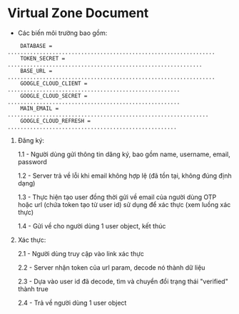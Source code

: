# Virtual Zone Document

* Các biến môi trường bao gồm:
```
    DATABASE = .................................................................
    TOKEN_SECRET = .............................................................
    BASE_URL = .................................................................
    GOOGLE_CLOUD_CLIENT = ......................................................
    GOOGLE_CLOUD_SECRET = ......................................................
    MAIN_EMAIL = ...............................................................
    GOOGLE_CLOUD_REFRESH = .....................................................
```

1. Đăng ký:

    1.1 - Người dùng gửi thông tin dăng ký, bao gồm name, username, email, password

    1.2 - Server trả về lỗi khi email không hợp lệ (đã tồn tại, không đúng định dạng)

    1.3 - Thực hiện tạo user đồng thời gửi về email của người dùng OTP hoặc url (chứa token tạo từ user id) sử dụng để xác thực (xem luồng xác thực)

    1.4 - Gửi về cho người dùng 1 user object, kết thúc

2. Xác thực:

    2.1 - Người dùng truy cập vào link xác thực

    2.2 - Server nhận token của url param, decode nó thành dữ liệu

    2.3 - Dựa vào user id đã decode, tìm và chuyển đổi trạng thái "verified" thành true

    2.4 - Trả về người dùng 1 user object
